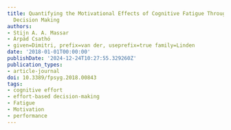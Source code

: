 ```yaml
---
title: Quantifying the Motivational Effects of Cognitive Fatigue Through Effort-Based
  Decision Making
authors:
- Stijn A. A. Massar
- Árpád Csathó
- given=Dimitri, prefix=van der, useprefix=true family=Linden
date: '2018-01-01T00:00:00'
publishDate: '2024-12-24T10:27:55.329260Z'
publication_types:
- article-journal
doi: 10.3389/fpsyg.2018.00843
tags:
- cognitive effort
- effort-based decision-making
- Fatigue
- Motivation
- performance
---
```

